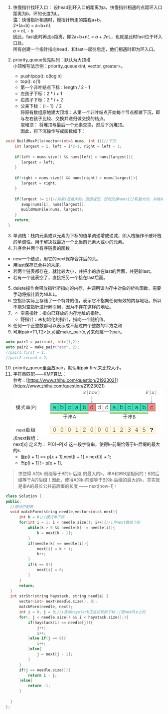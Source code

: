 1. 快慢指针找环入口：
   设head到环入口的距离为a，快慢指针相遇的点距环入口距离为b，环的长度为L。  
   **注**：快慢指针相遇时，慢指针所走的路程a+b。  
   2*(a+b) = a+b+n*L  
   a = n*L - b  
   因此，fast此时再走a距离，即2a+b+n*L = a + 2n*L，也就是此时fast位于环入口处。  
   所有创建一个指针指向head，和fast一起往后走，他们相遇时即为环入口。

2. priority_queue优先队列：默认为大顶堆  
   小顶堆写法示例：priority_queue<int, vector<int>, greater<int>>。
   - push/pop(): o(log n) 
   - top(): o(1)
   - 第一个非叶结点下标：length / 2 - 1
   - 左孩子下标：2 * i + 1
   - 右孩子下标：2 * i + 2
   - 父亲下标：（i - 1）/ 2   
  将原有数组原地建大顶堆：从第一个非叶结点开始每个节点都做下沉，即与左右孩子比较、交换并递归做交换的结点。  
  取堆顶： 将堆顶与最后一个元素交换，然后下沉堆顶。  
  因此，将下沉操作写成函数如下：
  ``` c++
  void BuildMaxPile(vector<int>& nums, int i){//下沉
      int largest = i, left = i*2+1, right = left + 1;

      if(left < nums.size() && nums[left] > nums[largest]){
         largest = left;
      }

      if(right < nums.size() && nums[right] > nums[largest]){
         largest = right;
      }
      
      if(largest != i){//如果i是最大的，直接返回，否则交换nums[i]和最大的，并继续下沉
         swap(nums[i], nums[largest]);
         BuildMaxPile(nums, largest);
      }
      return;
   }
   ``` 
3. 单调栈：栈内元素或以元素为下标的值单调递增或递减，即入栈操作不破坏栈的单调性。用于解决找最近一个比当前元素大或小的元素。
4. 升序合并两个有序链表的函数：
- new一个结点，用它的next保存合并后的头。
- 用last保存已合并的末尾。
- 若两个链表都存在，就比较大小，并把小的放在last的后面，并更新last。
- 若有一个链表空了，直接把另一个接在last后面。
5. delete操作会释放指针所指向的内存，并调用该内存中对象的析构函数，需要手动将指针置为NULL。
6. 空指针实际上存储了一个特殊的值，表示它不指向任何有效的内存地址。所以不能对空指针进行解引用，因为不存在这样的地址。
7. - 空悬指针：指向已释放的内存地址的指针。
   - 野指针：未初始化的指针，指向一个随机值。
8. 任何一个正整数都可以表示成不超过四个整数的平方之和
9. 可用pair<T1,T2>(x,y)或make_pair(x,y)来创建一个pair。

``` C++
auto pair1 = pair<int, int>(1,2);
auto pair2 = make_pair("abc", 2);
//pair1.first = 1;
//pair2.second = 2; 
```
10.  priority_queue里面放pair，默认用pair.first来比较大小。
11. 字符串匹配——KMP算法：  
    参考：[https://www.zhihu.com/question/21923021](https://www.zhihu.com/question/21923021)  
    ![](kmp.png)  
    求next数组：  
    next[x] 定义为： P[0]~P[x] 这一段字符串，使得k-前缀恰等于k-后缀的最大的k.
    - 当p[i + 1] == p[x + 1],next[i + 1] = next[i] + 1;  
    - 当p[i + 1] != p[x + 1].
  > 求使得 A的k-前缀等于B的k-后缀 的最大的k。串A和串B是相同的！B的后缀等于A的后缀！因此，使得A的k-前缀等于B的k-后缀的最大的k，其实就是串A的最长公共前后缀的长度 —— next[now-1]！
  ``` C++
  class Solution {
public:
    //部分匹配表
    void matchForm(string needle,vector<int>& next){
        int k = 0;//模式串下标
        for(int i = 1; i < needle.size(); i++){//i为next数组下标
            while(k > 0 && needle[k] != needle[i]){
                k = next[k - 1];
            }
            if(needle[k] == needle[i]){
                next[i] = k + 1;
                k++;
            }
            if(k == 0){
                next[i] = 0;
            }
        }
        return;
    }
    int strStr(string haystack, string needle) {
        vector<int> next(needle.size(), 0);
        matchForm(needle, next);
        int i = 0, j = 0;//i表示haystack正在比较的下标；j是neddle上的
        for(; j < needle.size() && i < haystack.size();){
            if(haystack[i] == needle[j]){
                j++;
                i++;
            }else if(j == 0){
                i++;
            }else{
                j = next[j - 1];
            }
        }
        if(j == needle.size()){
            return i - j;
        }else{
            return -1;
        }
        
    }
};
```
